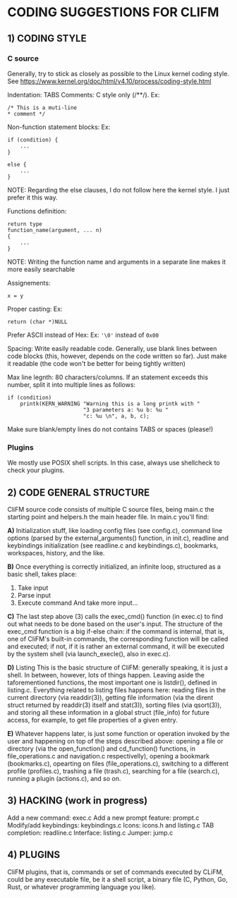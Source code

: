 # CODING SUGGESTIONS FOR CLIFM


## 1) CODING STYLE

### C source

Generally, try to stick as closely as possible to the Linux kernel coding style. See https://www.kernel.org/doc/html/v4.10/process/coding-style.html

Indentation: TABS
Comments: C style only (/**/). Ex:

	/* This is a muti-line
	* comment */

Non-function statement blocks: Ex:

	if (condition) {
		...
	}

	else {
		...
	}

NOTE: Regarding the else clauses, I do not follow here the kernel style. I just prefer it this way.

Functions definition:

	return type
	function_name(argument, ... n)
	{
		...
	}

NOTE: Writing the function name and arguments in a separate line makes it more easily searchable

Assignements:

	x = y

Proper casting: Ex:

	return (char *)NULL

Prefer ASCII instead of Hex: Ex: `'\0'` instead of `0x00`

Spacing: Write easily readable code. Generally, use blank lines between code blocks (this, however, depends on the code written so far). Just make it readable (the code won't be better for being tightly written)

Max line legnth: 80 characters/columns. If an statement exceeds this number, split it into multiple lines as follows:

	if (condition)
		printk(KERN_WARNING "Warning this is a long printk with "
							"3 parameters a: %u b: %u "
							"c: %u \n", a, b, c);

Make sure blank/empty lines do not contains TABS or spaces (please!)

### Plugins

We mostly use POSIX shell scripts. In this case, always use shellcheck to check your plugins.

## 2) CODE GENERAL STRUCTURE

CliFM source code consists of multiple C source files, being main.c the starting point and helpers.h the main header file. In main.c you'll find:

**A)** Initialization stuff, like loading config files (see config.c), command line options (parsed by the external_arguments() function, in init.c), readline and keybindings initialization (see readline.c and keybindings.c), bookmarks, workspaces, history, and the like.

**B)** Once everything is correctly initialized, an infinite loop, structured as a basic shell, takes place:
 1) Take input
 2) Parse input
 3) Execute command
 And take more input...

**C)** The last step above (3) calls the exec_cmd() function (in exec.c) to find out what needs to be done based on the user's input. The structure of the exec_cmd function is a big if-else chain: if the command is internal, that is, one of CliFM's built-in commands, the corresponding function will be called and executed; if not, if it is rather an external command, it will be executed by the system shell (via launch_execle(), also in exec.c).

**D)** Listing
 This is the basic structure of CliFM: generally speaking, it is just a shell. In between, however, lots of things happen. Leaving aside the taforementioned functions, the most important one is listdir(), defined in listing.c. Everything related to listing files happens here: reading files in the current directory (via readdir(3)), getting file information (via the dirent struct returned by readdir(3) itself and stat(3)), sorting files (via qsort(3)), and storing all these information in a global struct (file_info) for future access, for example, to get file properties of a given entry.

**E)** Whatever happens later, is just some function or operation invoked by the user and happening on top of the steps described above: opening a file or directory (via the open_function() and cd_function() functions, in file_operations.c and navigation.c respectivelly), opening a bookmark (bookmarks.c), opearting on files (file_operations.c), switching to a different profile (profiles.c), trashing a file (trash.c), searching for a file (search.c), running a plugin (actions.c), and so on.

## 3) HACKING (work in progress)

Add a new command: exec.c
Add a new prompt feature: prompt.c
Modify/add keybindings: keybindings.c
Icons: icons.h and listing.c
TAB completion: readline.c
Interface: listing.c
Jumper: jump.c

## 4) PLUGINS

CliFM plugins, that is, commands or set of commands executed by CLiFM, could be any executable file, be it a shell script, a binary file (C, Python, Go, Rust, or whatever programming language you like).

